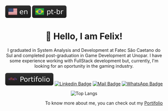 [![English Badge](badges/en.svg)](README.md "Change to English")
[![Portuguese Badge](badges/pt-br.svg)](README.pt-br.md "Mudar para Português")

<h1
  align="center"
>
  🦉 Hello, I am Felix!
</h1>

<p
  align="center"
>
  I graduated in System Analysis and Development at Fatec São Caetano do Sul and completed post-graduation in Game Development at Unopar. I have some experience working with FullStack development but, currently, I'm looking for an oportunity in the gaming industry.
</p>

<span align="center">

  [![Portifolio Badge](badges/portifolio.svg)](https://felix-xilef.github.io/ "felix-xilef.github.io")
  [![Linkedin Badge](https://img.shields.io/badge/LinkedIn-0077B5?style=flat&logo=linkedin&logoColor=white)](https://www.linkedin.com/in/felix-xilef/ "linkedin.com/in/felix-xilef")
  [![Mail Badge](https://img.shields.io/badge/petizfelix@gmail.com-EA4335?style=flat&logo=gmail&logoColor=white)](malito:petizfelix@gmail.com "petizfelix@gmail.com")
  [![WhatsApp Badge](https://img.shields.io/badge/+55%20(11)%2095331--1965-25D366?style=flat&logo=whatsapp&logoColor=white)](https://wa.me/5511953311965 "+55 (11) 95331-1965")
</span>

![Top Langs](https://github-readme-stats.vercel.app/api/top-langs/?username=felix-xilef&langs_count=8&layout=compact&theme=dark)

<p
  align="right"
>
  To know more about me, you can check out my <a href="https://felix-xilef.github.io/">Portifolio</a>
</p>
